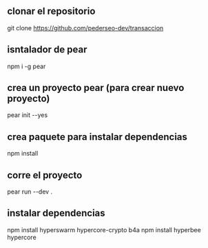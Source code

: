 ## clonar el repositorio
git clone https://github.com/pederseo-dev/transaccion
## isntalador de pear
npm i -g pear

## crea un proyecto pear (para crear nuevo proyecto)
pear init --yes

## crea paquete para instalar dependencias
npm install

## corre el proyecto
pear run --dev .

## instalar dependencias
npm install hyperswarm hypercore-crypto b4a
npm install hyperbee hypercore

